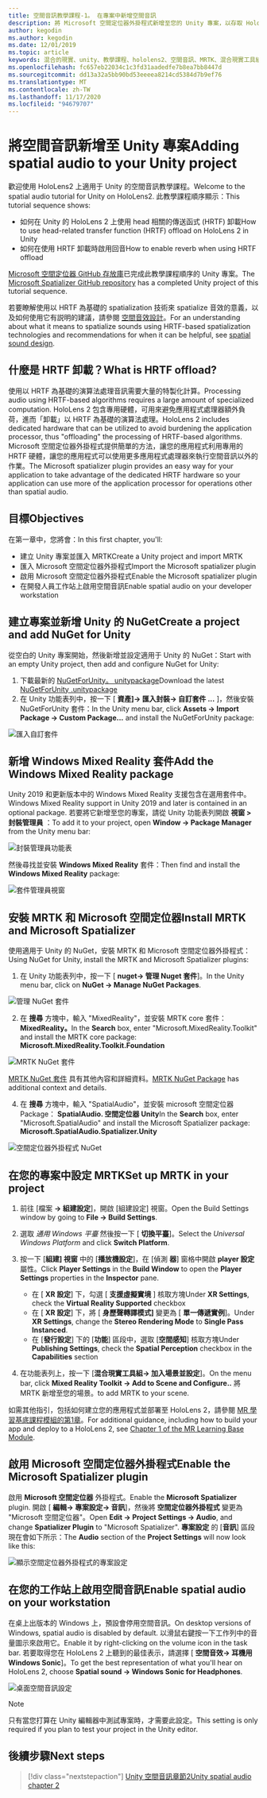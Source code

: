 ```yaml
---
title: 空間音訊教學課程-1。 在專案中新增空間音訊
description: 將 Microsoft 空間定位器外掛程式新增至您的 Unity 專案，以存取 HoloLens 2 HRTF 硬體卸載。
author: kegodin
ms.author: kegodin
ms.date: 12/01/2019
ms.topic: article
keywords: 混合的現實、unity、教學課程、hololens2、空間音訊、MRTK、混合現實工具組、UWP、Windows 10、HRTF、前端相關的傳送功能、回音、Microsoft 空間定位器
ms.openlocfilehash: fc657eb22034c1c3fd31aadedfe7b8ea7bb8447d
ms.sourcegitcommit: dd13a32a5bb90bd53eeeea8214cd5384d7b9ef76
ms.translationtype: MT
ms.contentlocale: zh-TW
ms.lasthandoff: 11/17/2020
ms.locfileid: "94679707"
---
```

# <a name="adding-spatial-audio-to-your-unity-project"></a><span data-ttu-id="aa40e-105">將空間音訊新增至 Unity 專案</span><span class="sxs-lookup"><span data-stu-id="aa40e-105">Adding spatial audio to your Unity project</span></span>

<span data-ttu-id="aa40e-106">歡迎使用 HoloLens2 上適用于 Unity 的空間音訊教學課程。</span><span class="sxs-lookup"><span data-stu-id="aa40e-106">Welcome to the spatial audio tutorial for Unity on HoloLens2.</span></span> <span data-ttu-id="aa40e-107">此教學課程順序顯示：</span><span class="sxs-lookup"><span data-stu-id="aa40e-107">This tutorial sequence shows:</span></span>
* <span data-ttu-id="aa40e-108">如何在 Unity 的 HoloLens 2 上使用 head 相關的傳送函式 (HRTF) 卸載</span><span class="sxs-lookup"><span data-stu-id="aa40e-108">How to use head-related transfer function (HRTF) offload on HoloLens 2 in Unity</span></span>
* <span data-ttu-id="aa40e-109">如何在使用 HRTF 卸載時啟用回音</span><span class="sxs-lookup"><span data-stu-id="aa40e-109">How to enable reverb when using HRTF offload</span></span>

<span data-ttu-id="aa40e-110">[Microsoft 空間定位器 GitHub 存放庫](https://github.com/microsoft/spatialaudio-unity)已完成此教學課程順序的 Unity 專案。</span><span class="sxs-lookup"><span data-stu-id="aa40e-110">The [Microsoft Spatializer GitHub repository](https://github.com/microsoft/spatialaudio-unity) has a completed Unity project of this tutorial sequence.</span></span> 

<span data-ttu-id="aa40e-111">若要瞭解使用以 HRTF 為基礎的 spatialization 技術來 spatialize 音效的意義，以及如何使用它有説明的建議，請參閱 [空間音效設計](https://docs.microsoft.com/windows/mixed-reality/spatial-sound-design)。</span><span class="sxs-lookup"><span data-stu-id="aa40e-111">For an understanding about what it means to spatialize sounds using HRTF-based spatialization technologies and recommendations for when it can be helpful, see [spatial sound design](https://docs.microsoft.com/windows/mixed-reality/spatial-sound-design).</span></span>

## <a name="what-is-hrtf-offload"></a><span data-ttu-id="aa40e-112">什麼是 HRTF 卸載？</span><span class="sxs-lookup"><span data-stu-id="aa40e-112">What is HRTF offload?</span></span>
<span data-ttu-id="aa40e-113">使用以 HRTF 為基礎的演算法處理音訊需要大量的特製化計算。</span><span class="sxs-lookup"><span data-stu-id="aa40e-113">Processing audio using HRTF-based algorithms requires a large amount of specialized computation.</span></span> <span data-ttu-id="aa40e-114">HoloLens 2 包含專用硬體，可用來避免應用程式處理器額外負荷，進而「卸載」以 HRTF 為基礎的演算法處理。</span><span class="sxs-lookup"><span data-stu-id="aa40e-114">HoloLens 2 includes dedicated hardware that can be utilized to avoid burdening the application processor, thus "offloading" the processing of HRTF-based algorithms.</span></span>  <span data-ttu-id="aa40e-115">Microsoft 空間定位器外掛程式提供簡單的方法，讓您的應用程式利用專用的 HRTF 硬體，讓您的應用程式可以使用更多應用程式處理器來執行空間音訊以外的作業。</span><span class="sxs-lookup"><span data-stu-id="aa40e-115">The Microsoft spatializer plugin provides an easy way for your application to take advantage of the dedicated HRTF hardware so your application can use more of the application processor for operations other than spatial audio.</span></span>

## <a name="objectives"></a><span data-ttu-id="aa40e-116">目標</span><span class="sxs-lookup"><span data-stu-id="aa40e-116">Objectives</span></span>
<span data-ttu-id="aa40e-117">在第一章中，您將會：</span><span class="sxs-lookup"><span data-stu-id="aa40e-117">In this first chapter, you'll:</span></span>
* <span data-ttu-id="aa40e-118">建立 Unity 專案並匯入 MRTK</span><span class="sxs-lookup"><span data-stu-id="aa40e-118">Create a Unity project and import MRTK</span></span>
* <span data-ttu-id="aa40e-119">匯入 Microsoft 空間定位器外掛程式</span><span class="sxs-lookup"><span data-stu-id="aa40e-119">Import the Microsoft spatializer plugin</span></span>
* <span data-ttu-id="aa40e-120">啟用 Microsoft 空間定位器外掛程式</span><span class="sxs-lookup"><span data-stu-id="aa40e-120">Enable the Microsoft spatializer plugin</span></span>
* <span data-ttu-id="aa40e-121">在開發人員工作站上啟用空間音訊</span><span class="sxs-lookup"><span data-stu-id="aa40e-121">Enable spatial audio on your developer workstation</span></span>

## <a name="create-a-project-and-add-nuget-for-unity"></a><span data-ttu-id="aa40e-122">建立專案並新增 Unity 的 NuGet</span><span class="sxs-lookup"><span data-stu-id="aa40e-122">Create a project and add NuGet for Unity</span></span>
<span data-ttu-id="aa40e-123">從空白的 Unity 專案開始，然後新增並設定適用于 Unity 的 NuGet：</span><span class="sxs-lookup"><span data-stu-id="aa40e-123">Start with an empty Unity project, then add and configure NuGet for Unity:</span></span>
1. <span data-ttu-id="aa40e-124">下載最新的 [NuGetForUnity。 unitypackage](https://github.com/GlitchEnzo/NuGetForUnity/releases/latest)</span><span class="sxs-lookup"><span data-stu-id="aa40e-124">Download the latest [NuGetForUnity .unitypackage](https://github.com/GlitchEnzo/NuGetForUnity/releases/latest)</span></span>
2. <span data-ttu-id="aa40e-125">在 Unity 功能表列中，按一下 [ **資產]-> 匯入封裝-> 自訂套件 ...** ]，然後安裝 NuGetForUnity 套件：</span><span class="sxs-lookup"><span data-stu-id="aa40e-125">In the Unity menu bar, click **Assets -> Import Package -> Custom Package...** and install the NuGetForUnity package:</span></span>

![匯入自訂套件](images/spatial-audio/import-custom-package.png)

## <a name="add-the-windows-mixed-reality-package"></a><span data-ttu-id="aa40e-127">新增 Windows Mixed Reality 套件</span><span class="sxs-lookup"><span data-stu-id="aa40e-127">Add the Windows Mixed Reality package</span></span>
<span data-ttu-id="aa40e-128">Unity 2019 和更新版本中的 Windows Mixed Reality 支援包含在選用套件中。</span><span class="sxs-lookup"><span data-stu-id="aa40e-128">Windows Mixed Reality support in Unity 2019 and later is contained in an optional package.</span></span> <span data-ttu-id="aa40e-129">若要將它新增至您的專案，請從 Unity 功能表列開啟 **視窗 > 封裝管理員** ：</span><span class="sxs-lookup"><span data-stu-id="aa40e-129">To add it to your project, open **Window -> Package Manager** from the Unity menu bar:</span></span>

![封裝管理員功能表](images/spatial-audio/package-manager-menu.png)

<span data-ttu-id="aa40e-131">然後尋找並安裝 **Windows Mixed Reality** 套件：</span><span class="sxs-lookup"><span data-stu-id="aa40e-131">Then find and install the **Windows Mixed Reality** package:</span></span>

![套件管理員視窗](images/spatial-audio/package-manager-window.png)

## <a name="install-mrtk-and-microsoft-spatializer"></a><span data-ttu-id="aa40e-133">安裝 MRTK 和 Microsoft 空間定位器</span><span class="sxs-lookup"><span data-stu-id="aa40e-133">Install MRTK and Microsoft Spatializer</span></span>
<span data-ttu-id="aa40e-134">使用適用于 Unity 的 NuGet，安裝 MRTK 和 Microsoft 空間定位器外掛程式：</span><span class="sxs-lookup"><span data-stu-id="aa40e-134">Using NuGet for Unity, install the MRTK and Microsoft Spatializer plugins:</span></span>
1. <span data-ttu-id="aa40e-135">在 Unity 功能表列中，按一下 [ **nuget-> 管理 Nuget 套件**]。</span><span class="sxs-lookup"><span data-stu-id="aa40e-135">In the Unity menu bar, click on **NuGet -> Manage NuGet Packages**.</span></span>

![管理 NuGet 套件](images/spatial-audio/manage-nuget-packages.png)

2. <span data-ttu-id="aa40e-137">在 **搜尋** 方塊中，輸入 "MixedReality"，並安裝 MRTK core 套件： **MixedReality。**</span><span class="sxs-lookup"><span data-stu-id="aa40e-137">In the **Search** box, enter "Microsoft.MixedReality.Toolkit" and install the MRTK core package: **Microsoft.MixedReality.Toolkit.Foundation**</span></span>

![MRTK NuGet 套件](images/spatial-audio/mrtk-nuget-package.png)

<span data-ttu-id="aa40e-139">[MRTK NuGet 套件](https://microsoft.github.io/MixedRealityToolkit-Unity/Documentation/MRTKNuGetPackage.html) 具有其他內容和詳細資料。</span><span class="sxs-lookup"><span data-stu-id="aa40e-139">[MRTK NuGet Package](https://microsoft.github.io/MixedRealityToolkit-Unity/Documentation/MRTKNuGetPackage.html) has additional context and details.</span></span>

4. <span data-ttu-id="aa40e-140">在 **搜尋** 方塊中，輸入 "SpatialAudio"，並安裝 microsoft 空間定位器 Package： **SpatialAudio. 空間定位器 Unity**</span><span class="sxs-lookup"><span data-stu-id="aa40e-140">In the **Search** box, enter "Microsoft.SpatialAudio" and install the Microsoft Spatializer package: **Microsoft.SpatialAudio.Spatializer.Unity**</span></span>

![空間定位器外掛程式 NuGet](images/spatial-audio/spatializer-plugin-nuget.png)

## <a name="set-up-mrtk-in-your-project"></a><span data-ttu-id="aa40e-142">在您的專案中設定 MRTK</span><span class="sxs-lookup"><span data-stu-id="aa40e-142">Set up MRTK in your project</span></span>

1. <span data-ttu-id="aa40e-143">前往 [檔案 **-> 組建設定**]，開啟 [組建設定] 視窗。</span><span class="sxs-lookup"><span data-stu-id="aa40e-143">Open the Build Settings window by going to **File -> Build Settings**.</span></span>

2. <span data-ttu-id="aa40e-144">選取 _通用 Windows 平臺_ 然後按一下 [ **切換平臺**]。</span><span class="sxs-lookup"><span data-stu-id="aa40e-144">Select the _Universal Windows Platform_ and click **Switch Platform**.</span></span>

3. <span data-ttu-id="aa40e-145">按一下 [**組建] 視窗** 中的 [**播放機設定**]，在 [偵測 **器**] 窗格中開啟 **player 設定** 屬性。</span><span class="sxs-lookup"><span data-stu-id="aa40e-145">Click **Player Settings** in the **Build Window** to open the **Player Settings** properties in the **Inspector** pane.</span></span>
    * <span data-ttu-id="aa40e-146">在 [ **XR 設定**] 下，勾選 [ **支援虛擬實境** ] 核取方塊</span><span class="sxs-lookup"><span data-stu-id="aa40e-146">Under **XR Settings**, check the **Virtual Reality Supported** checkbox</span></span>
    * <span data-ttu-id="aa40e-147">在 [ **XR 設定**] 下，將 [ **身歷聲轉譯模式]** 變更為 [ **單一傳遞實例**]。</span><span class="sxs-lookup"><span data-stu-id="aa40e-147">Under **XR Settings**, change the **Stereo Rendering Mode** to **Single Pass Instanced**.</span></span>
    * <span data-ttu-id="aa40e-148">在 [**發行設定**] 下的 [**功能**] 區段中，選取 [**空間感知**] 核取方塊</span><span class="sxs-lookup"><span data-stu-id="aa40e-148">Under **Publishing Settings**, check the **Spatial Perception** checkbox in the **Capabilities** section</span></span>

4. <span data-ttu-id="aa40e-149">在功能表列上，按一下 [**混合現實工具組-> 加入場景並設定**]。</span><span class="sxs-lookup"><span data-stu-id="aa40e-149">On the menu bar, click **Mixed Reality Toolkit -> Add to Scene and Configure..**</span></span> <span data-ttu-id="aa40e-150">將 MRTK 新增至您的場景。</span><span class="sxs-lookup"><span data-stu-id="aa40e-150">to add MRTK to your scene.</span></span>

<span data-ttu-id="aa40e-151">如需其他指引，包括如何建立您的應用程式並部署至 HoloLens 2，請參閱 [MR 學習基底課程模組的第1章](../../../mrlearning-base-ch1.md)。</span><span class="sxs-lookup"><span data-stu-id="aa40e-151">For additional guidance, including how to build your app and deploy to a HoloLens 2, see [Chapter 1 of the MR Learning Base Module](../../../mrlearning-base-ch1.md).</span></span>

## <a name="enable-the-microsoft-spatializer-plugin"></a><span data-ttu-id="aa40e-152">啟用 Microsoft 空間定位器外掛程式</span><span class="sxs-lookup"><span data-stu-id="aa40e-152">Enable the Microsoft Spatializer plugin</span></span>
<span data-ttu-id="aa40e-153">啟用 **Microsoft 空間定位器** 外掛程式。</span><span class="sxs-lookup"><span data-stu-id="aa40e-153">Enable the **Microsoft Spatializer** plugin.</span></span> <span data-ttu-id="aa40e-154">開啟 [ **編輯-> 專案設定-> 音訊**]，然後將 **空間定位器外掛程式** 變更為 "Microsoft 空間定位器"。</span><span class="sxs-lookup"><span data-stu-id="aa40e-154">Open **Edit -> Project Settings -> Audio**, and change **Spatializer Plugin** to "Microsoft Spatializer".</span></span> <span data-ttu-id="aa40e-155">**專案設定** 的 [**音訊**] 區段現在會如下所示：</span><span class="sxs-lookup"><span data-stu-id="aa40e-155">The **Audio** section of the **Project Settings** will now look like this:</span></span>

![顯示空間定位器外掛程式的專案設定](images/spatial-audio/project-settings.png)

## <a name="enable-spatial-audio-on-your-workstation"></a><span data-ttu-id="aa40e-157">在您的工作站上啟用空間音訊</span><span class="sxs-lookup"><span data-stu-id="aa40e-157">Enable spatial audio on your workstation</span></span>
<span data-ttu-id="aa40e-158">在桌上出版本的 Windows 上，預設會停用空間音訊。</span><span class="sxs-lookup"><span data-stu-id="aa40e-158">On desktop versions of Windows, spatial audio is disabled by default.</span></span> <span data-ttu-id="aa40e-159">以滑鼠右鍵按一下工作列中的音量圖示來啟用它。</span><span class="sxs-lookup"><span data-stu-id="aa40e-159">Enable it by right-clicking on the volume icon in the task bar.</span></span> <span data-ttu-id="aa40e-160">若要取得您在 HoloLens 2 上聽到的最佳表示，請選擇 [ **空間音效-> 耳機用 Windows Sonic**]。</span><span class="sxs-lookup"><span data-stu-id="aa40e-160">To get the best representation of what you'll hear on HoloLens 2, choose **Spatial sound -> Windows Sonic for Headphones**.</span></span>

![桌面空間音訊設定](images/spatial-audio/desktop-audio-settings.png)

> [!NOTE]
> <span data-ttu-id="aa40e-162">只有當您打算在 Unity 編輯器中測試專案時，才需要此設定。</span><span class="sxs-lookup"><span data-stu-id="aa40e-162">This setting is only required if you plan to test your project in the Unity editor.</span></span>

## <a name="next-steps"></a><span data-ttu-id="aa40e-163">後續步驟</span><span class="sxs-lookup"><span data-stu-id="aa40e-163">Next steps</span></span>

> [!div class="nextstepaction"]
> [<span data-ttu-id="aa40e-164">Unity 空間音訊章節2</span><span class="sxs-lookup"><span data-stu-id="aa40e-164">Unity spatial audio chapter 2</span></span>](unity-spatial-audio-ch2.md)

